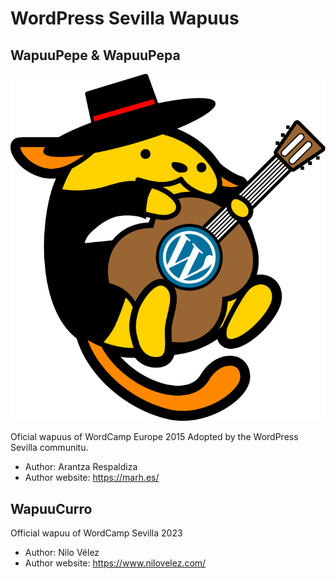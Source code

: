 # WordPress Sevilla Wapuus

## WapuuPepe & WapuuPepa

![WapuuPepe](Pepe/WapuuPepe.png?raw=true "Wapuupepe")

Oficial wapuus of WordCamp Europe 2015
Adopted by the WordPress Sevilla communitu.

* Author: Arantza Respaldiza
* Author website: https://marh.es/

## WapuuCurro

Official wapuu of WordCamp Sevilla 2023

* Author: Nilo Vélez
* Author website: https://www.nilovelez.com/
